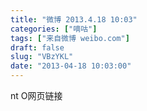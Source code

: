 ```yaml
---
title: "微博 2013.4.18 10:03"
categories: ["嘀咕"]
tags: ["来自微博 weibo.com"]
draft: false
slug: "VBzYKL"
date: "2013-04-18 10:03:00"
---
```


<p>nt O网页链接 ​​​​</p>
